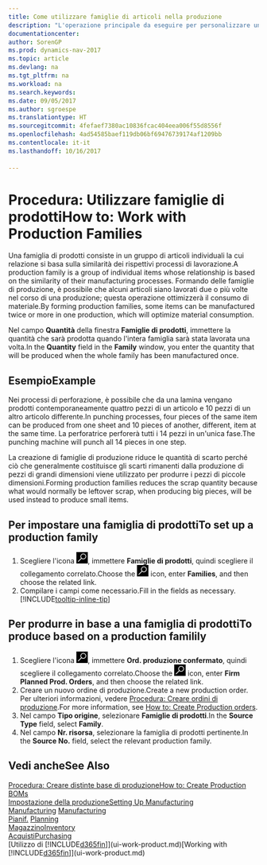 ```yaml
---
title: Come utilizzare famiglie di articoli nella produzione
description: "L'operazione principale da eseguire per personalizzare un calendario di base per la propria società, o per uno dei partner commerciali, è la modifica dello stato dei giorni lavorativi e non lavorativi."
documentationcenter: 
author: SorenGP
ms.prod: dynamics-nav-2017
ms.topic: article
ms.devlang: na
ms.tgt_pltfrm: na
ms.workload: na
ms.search.keywords: 
ms.date: 09/05/2017
ms.author: sgroespe
ms.translationtype: HT
ms.sourcegitcommit: 4fefaef7380ac10836fcac404eea006f55d8556f
ms.openlocfilehash: 4ad54585baef119db06bf69476739174af1209bb
ms.contentlocale: it-it
ms.lasthandoff: 10/16/2017

---
```

# <a name="how-to-work-with-production-families"></a><span data-ttu-id="b2c75-103">Procedura: Utilizzare famiglie di prodotti</span><span class="sxs-lookup"><span data-stu-id="b2c75-103">How to: Work with Production Families</span></span>
<span data-ttu-id="b2c75-104">Una famiglia di prodotti consiste in un gruppo di articoli individuali la cui relazione si basa sulla similarità dei rispettivi processi di lavorazione.</span><span class="sxs-lookup"><span data-stu-id="b2c75-104">A production family is a group of individual items whose relationship is based on the similarity of their manufacturing processes.</span></span> <span data-ttu-id="b2c75-105">Formando delle famiglie di produzione, è possibile che alcuni articoli siano lavorati due o più volte nel corso di una produzione; questa operazione ottimizzerà il consumo di materiale.</span><span class="sxs-lookup"><span data-stu-id="b2c75-105">By forming production families, some items can be manufactured twice or more in one production, which will optimize material consumption.</span></span>

<span data-ttu-id="b2c75-106">Nel campo **Quantità** della finestra **Famiglie di prodotti**, immettere la quantità che sarà prodotta quando l'intera famiglia sarà stata lavorata una volta.</span><span class="sxs-lookup"><span data-stu-id="b2c75-106">In the **Quantity** field in the **Family** window, you enter the quantity that will be produced when the whole family has been manufactured once.</span></span>

## <a name="example"></a><span data-ttu-id="b2c75-107">Esempio</span><span class="sxs-lookup"><span data-stu-id="b2c75-107">Example</span></span>
<span data-ttu-id="b2c75-108">Nei processi di perforazione, è possibile che da una lamina vengano prodotti contemporaneamente quattro pezzi di un articolo e 10 pezzi di un altro articolo differente.</span><span class="sxs-lookup"><span data-stu-id="b2c75-108">In punching processes, four pieces of the same item can be produced from one sheet and 10 pieces of another, different, item at the same time.</span></span> <span data-ttu-id="b2c75-109">La perforatrice perforerà tutti i 14 pezzi in un'unica fase.</span><span class="sxs-lookup"><span data-stu-id="b2c75-109">The punching machine will punch all 14 pieces in one step.</span></span>

<span data-ttu-id="b2c75-110">La creazione di famiglie di produzione riduce le quantità di scarto perché ciò che generalmente costituisce gli scarti rimanenti dalla produzione di pezzi di grandi dimensioni viene utilizzato per produrre i pezzi di piccole dimensioni.</span><span class="sxs-lookup"><span data-stu-id="b2c75-110">Forming production families reduces the scrap quantity because what would normally be leftover scrap, when producing big pieces, will be used instead to produce small items.</span></span>

## <a name="to-set-up-a-production-family"></a><span data-ttu-id="b2c75-111">Per impostare una famiglia di prodotti</span><span class="sxs-lookup"><span data-stu-id="b2c75-111">To set up a production family</span></span>
1. <span data-ttu-id="b2c75-112">Scegliere l'icona ![Cerca pagina o report](media/ui-search/search_small.png "icona Cerca pagina o report"), immettere **Famiglie di prodotti**, quindi scegliere il collegamento correlato.</span><span class="sxs-lookup"><span data-stu-id="b2c75-112">Choose the ![Search for Page or Report](media/ui-search/search_small.png "Search for Page or Report icon") icon, enter **Families**, and then choose the related link.</span></span>
2. <span data-ttu-id="b2c75-113">Compilare i campi come necessario.</span><span class="sxs-lookup"><span data-stu-id="b2c75-113">Fill in the fields as necessary.</span></span> [!INCLUDE[tooltip-inline-tip](includes/tooltip-inline-tip_md.md)]

## <a name="to-produce-based-on-a-production-familily"></a><span data-ttu-id="b2c75-114">Per produrre in base a una famiglia di prodotti</span><span class="sxs-lookup"><span data-stu-id="b2c75-114">To produce based on a production familily</span></span>
1. <span data-ttu-id="b2c75-115">Scegliere l'icona ![Cerca pagina o report](media/ui-search/search_small.png "icona Cerca pagina o report"), immettere **Ord. produzione confermato**, quindi scegliere il collegamento correlato.</span><span class="sxs-lookup"><span data-stu-id="b2c75-115">Choose the ![Search for Page or Report](media/ui-search/search_small.png "Search for Page or Report icon") icon, enter **Firm Planned Prod. Orders**, and then choose the related link.</span></span>
2. <span data-ttu-id="b2c75-116">Creare un nuovo ordine di produzione.</span><span class="sxs-lookup"><span data-stu-id="b2c75-116">Create a new production order.</span></span> <span data-ttu-id="b2c75-117">Per ulteriori informazioni, vedere [Procedura: Creare ordini di produzione](production-how-to-create-production-orders.md).</span><span class="sxs-lookup"><span data-stu-id="b2c75-117">For more information, see [How to: Create Production orders](production-how-to-create-production-orders.md).</span></span>
3. <span data-ttu-id="b2c75-118">Nel campo **Tipo origine**, selezionare **Famiglie di prodotti**.</span><span class="sxs-lookup"><span data-stu-id="b2c75-118">In the **Source Type** field, select **Family**.</span></span>  
4. <span data-ttu-id="b2c75-119">Nel campo **Nr. risorsa**, selezionare la famiglia di prodotti pertinente.</span><span class="sxs-lookup"><span data-stu-id="b2c75-119">In the **Source No.** field, select the relevant production family.</span></span>

## <a name="see-also"></a><span data-ttu-id="b2c75-120">Vedi anche</span><span class="sxs-lookup"><span data-stu-id="b2c75-120">See Also</span></span>
[<span data-ttu-id="b2c75-121">Procedura: Creare distinte base di produzione</span><span class="sxs-lookup"><span data-stu-id="b2c75-121">How to: Create Production BOMs</span></span>](production-how-to-create-production-boms.md)  
[<span data-ttu-id="b2c75-122">Impostazione della produzione</span><span class="sxs-lookup"><span data-stu-id="b2c75-122">Setting Up Manufacturing</span></span>](production-configure-production-processes.md)  
<span data-ttu-id="b2c75-123">[Manufacturing](production-manage-manufacturing.md)  </span><span class="sxs-lookup"><span data-stu-id="b2c75-123">[Manufacturing](production-manage-manufacturing.md)  </span></span>  
<span data-ttu-id="b2c75-124">[Pianif.](production-planning.md) </span><span class="sxs-lookup"><span data-stu-id="b2c75-124">[Planning](production-planning.md) </span></span>  
[<span data-ttu-id="b2c75-125">Magazzino</span><span class="sxs-lookup"><span data-stu-id="b2c75-125">Inventory</span></span>](inventory-manage-inventory.md)  
[<span data-ttu-id="b2c75-126">Acquisti</span><span class="sxs-lookup"><span data-stu-id="b2c75-126">Purchasing</span></span>](purchasing-manage-purchasing.md)  
<span data-ttu-id="b2c75-127">[Utilizzo di [!INCLUDE[d365fin](includes/d365fin_md.md)]](ui-work-product.md)</span><span class="sxs-lookup"><span data-stu-id="b2c75-127">[Working with [!INCLUDE[d365fin](includes/d365fin_md.md)]](ui-work-product.md)</span></span>

